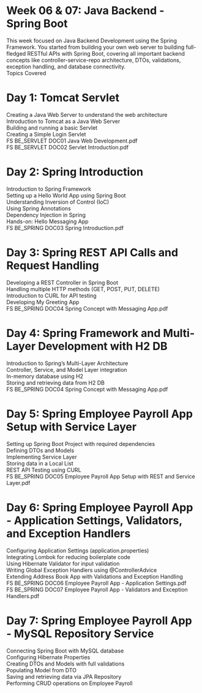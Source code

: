 # Week 06 & 07: Java Backend - Spring Boot
This week focused on Java Backend Development using the Spring Framework. You started from building your own web server to building full-fledged RESTful APIs with Spring Boot, covering all important backend concepts like controller-service-repo architecture, DTOs, validations, exception handling, and database connectivity.\
Topics Covered
# Day 1: Tomcat Servlet
Creating a Java Web Server to understand the web architecture\
Introduction to Tomcat as a Java Web Server\
Building and running a basic Servlet\
Creating a Simple Login Servlet\
FS BE_SERVLET DOC01 Java Web Development.pdf\
FS BE_SERVLET DOC02 Servlet Introduction.pdf
# Day 2: Spring Introduction
Introduction to Spring Framework\
Setting up a Hello World App using Spring Boot\
Understanding Inversion of Control (IoC)\
Using Spring Annotations\
Dependency Injection in Spring\
Hands-on: Hello Messaging App\
FS BE_SPRING DOC03 Spring Introduction.pdf
# Day 3: Spring REST API Calls and Request Handling
Developing a REST Controller in Spring Boot\
Handling multiple HTTP methods (GET, POST, PUT, DELETE)\
Introduction to CURL for API testing\
Developing My Greeting App\
FS BE_SPRING DOC04 Spring Concept with Messaging App.pdf
# Day 4: Spring Framework and Multi-Layer Development with H2 DB
Introduction to Spring’s Multi-Layer Architecture\
Controller, Service, and Model Layer integration\
In-memory database using H2\
Storing and retrieving data from H2 DB\
FS BE_SPRING DOC04 Spring Concept with Messaging App.pdf
# Day 5: Spring Employee Payroll App Setup with Service Layer
Setting up Spring Boot Project with required dependencies\
Defining DTOs and Models\
Implementing Service Layer\
Storing data in a Local List\
REST API Testing using CURL\
FS BE_SPRING DOC05 Employee Payroll App Setup with REST and Service Layer.pdf
# Day 6: Spring Employee Payroll App - Application Settings, Validators, and Exception Handlers
Configuring Application Settings (application.properties)\
Integrating Lombok for reducing boilerplate code\
Using Hibernate Validator for input validation\
Writing Global Exception Handlers using @ControllerAdvice\
Extending Address Book App with Validations and Exception Handling\
FS BE_SPRING DOC06 Employee Payroll App - Application Settings.pdf\
FS BE_SPRING DOC07 Employee Payroll App - Validators and Exception Handlers.pdf
# Day 7: Spring Employee Payroll App - MySQL Repository Service
Connecting Spring Boot with MySQL database\
Configuring Hibernate Properties\
Creating DTOs and Models with full validations\
Populating Model from DTO\
Saving and retrieving data via JPA Repository\
Performing CRUD operations on Employee Payroll